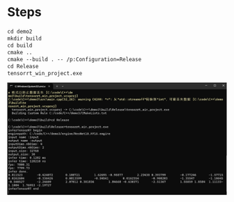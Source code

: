 # Steps

```shell
cd demo2
mkdir build
cd build
cmake ..
cmake --build . -- /p:Configuration=Release
cd Release
tensorrt_win_project.exe
```

![](https://github.com/wydxry/CMakeDemo/blob/main/demo3/assets/demo.jpg)

